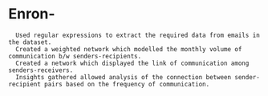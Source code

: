 # Enron-


      Used regular expressions to extract the required data from emails in the dataset.
      Created a weighted network which modelled the monthly volume of communication b/w senders-recipients. 
      Created a network which displayed the link of communication among senders-receivers.
      Insights gathered allowed analysis of the connection between sender-recipient pairs based on the frequency of communication. 
